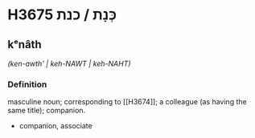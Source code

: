 # H3675 כְּנָת / כנת

## kᵉnâth

_(ken-awth' | keh-NAWT | keh-NAHT)_

### Definition

masculine noun; corresponding to [[H3674]]; a colleague (as having the same title); companion.

- companion, associate
